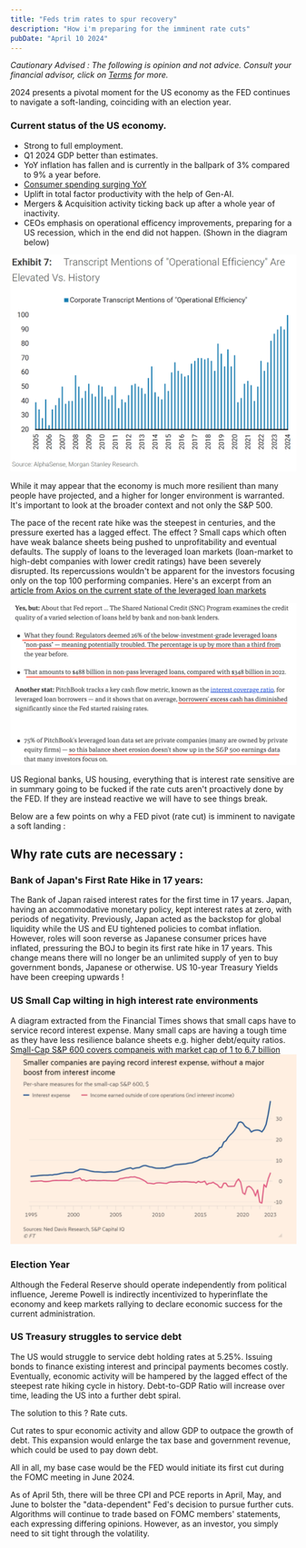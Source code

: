 ```yaml
---
title: "Feds trim rates to spur recovery"
description: "How i'm preparing for the imminent rate cuts"
pubDate: "April 10 2024"
---
```

*Cautionary Advised : 
The following is opinion and not advice. Consult your financial advisor, click on [Terms](/terms) for more.*

2024 presents a pivotal moment for the US economy as the FED continues to navigate a soft-landing, coinciding with an election year.

### Current status of the US economy.
- Strong to full employment.
- Q1 2024 GDP better than estimates.
- YoY inflation has fallen and is currently in the ballpark of 3% compared to 9% a year before.
- [Consumer spending surging YoY](https://twitter.com/SethCL/status/1776216429693411371)
- Uplift in total factor productivity with the help of Gen-AI.
- Mergers & Acquisition activity ticking back up after a whole year of inactivity. 
- CEOs emphasis on operational efficency improvements, preparing for a US recession, which in the end did not happen. (Shown in the diagram below)

![Cost Cutting](../../../public/cost-cutting.png)

While it may appear that the economy is much more resilient than many people have projected, and a higher for longer environment is warranted. It's important to look at the broader context and not only the S&P 500.

The pace of the recent rate hike was the steepest in centuries, and the pressure exerted has a lagged effect. The effect ? Small caps which often have weak balance sheets being pushed to unprofitability and eventual defaults. The supply of loans to the leveraged loan markets (loan-market to high-debt companies with lower credit ratings) have been severely disrupted. Its repercussions wouldn't be apparent for the investors focusing only on the top 100 performing companies. Here's an excerpt from an [article from Axios on the current state of the leveraged loan markets](https://www.axios.com/2024/04/04/credit-markets-leveraged-loans?utm_campaign=editorial&utm_source=twitter&utm_medium=social)

![Axios Leveraged Loan Markets](../../../public/leveraged-loans.png)

US Regional banks, US housing, everything that is interest rate sensitive are in summary going to be fucked if the rate cuts aren't proactively done by the FED. If they are instead reactive we will have to see things break.

Below are a few points on why a FED pivot (rate cut) is imminent to navigate a soft landing : 
## Why rate cuts are necessary : 

### Bank of Japan's First Rate Hike in 17 years:
The Bank of Japan raised interest rates for the first time in 17 years. Japan, having an accommodative monetary policy, kept interest rates at zero, with periods of negativity. Previously, Japan acted as the backstop for global liquidity while the US and EU tightened policies to combat inflation. However, roles will soon reverse as Japanese consumer prices have inflated, pressuring the BOJ to begin its first rate hike in 17 years. This change means there will no longer be an unlimited supply of yen to buy government bonds, Japanese or otherwise. US 10-year Treasury Yields have been creeping upwards ! 

### US Small Cap wilting in high interest rate environments
A diagram extracted from the Financial Times shows that small caps have to service record interest expense. Many small caps are having a tough time as they have less resilience balance sheets e.g. higher debt/equity ratios. [Small-Cap S&P 600 covers companeis with market cap of 1 to 6.7 billion](https://en.wikipedia.org/wiki/S%26P_600)  
![Small Cap struggles](../../../public/small-cap-struggles.png)


### Election Year
Although the Federal Reserve should operate independently from political influence, Jereme Powell is indirectly incentivized to hyperinflate the economy and keep markets rallying to declare economic success for the current administration.




### US Treasury struggles to service debt
The US would struggle to service debt holding rates at 5.25%. Issuing bonds to finance existing interest and principal payments becomes costly. Eventually, economic activity will be hampered by the lagged effect of the steepest rate hiking cycle in history. 
Debt-to-GDP Ratio will increase over time, leading the US into a further debt spiral.


The solution to this ? Rate cuts. 

Cut rates to spur economic activity and allow GDP to outpace the growth of debt. This expansion would enlarge the tax base and government revenue, which could be used to pay down debt.


All in all, my base case would be the FED would initiate its first cut during the FOMC meeting in June 2024.

As of April 5th, there will be three CPI and PCE reports in April, May, and June to bolster the "data-dependent" Fed's decision to pursue further cuts. Algorithms will continue to trade based on FOMC members' statements, each expressing differing opinions. However, as an investor, you simply need to sit tight through the volatility.
```